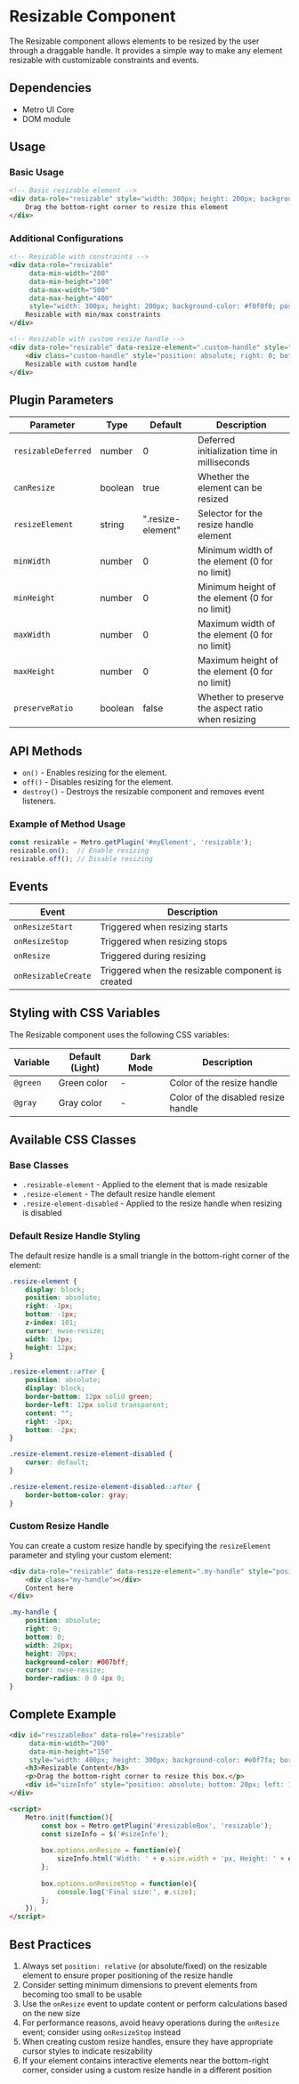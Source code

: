 # Resizable Component

The Resizable component allows elements to be resized by the user through a draggable handle. It provides a simple way to make any element resizable with customizable constraints and events.

## Dependencies

- Metro UI Core
- DOM module

## Usage

### Basic Usage

```html
<!-- Basic resizable element -->
<div data-role="resizable" style="width: 300px; height: 200px; background-color: #f0f0f0; position: relative;">
    Drag the bottom-right corner to resize this element
</div>
```

### Additional Configurations

```html
<!-- Resizable with constraints -->
<div data-role="resizable" 
     data-min-width="200" 
     data-min-height="100"
     data-max-width="500"
     data-max-height="400"
     style="width: 300px; height: 200px; background-color: #f0f0f0; position: relative;">
    Resizable with min/max constraints
</div>

<!-- Resizable with custom resize handle -->
<div data-role="resizable" data-resize-element=".custom-handle" style="width: 300px; height: 200px; background-color: #f0f0f0; position: relative;">
    <div class="custom-handle" style="position: absolute; right: 0; bottom: 0; width: 20px; height: 20px; background-color: #007bff; cursor: nwse-resize;"></div>
    Resizable with custom handle
</div>
```

## Plugin Parameters

| Parameter | Type | Default | Description |
| --- | --- | --- | --- |
| `resizableDeferred` | number | 0 | Deferred initialization time in milliseconds |
| `canResize` | boolean | true | Whether the element can be resized |
| `resizeElement` | string | ".resize-element" | Selector for the resize handle element |
| `minWidth` | number | 0 | Minimum width of the element (0 for no limit) |
| `minHeight` | number | 0 | Minimum height of the element (0 for no limit) |
| `maxWidth` | number | 0 | Maximum width of the element (0 for no limit) |
| `maxHeight` | number | 0 | Maximum height of the element (0 for no limit) |
| `preserveRatio` | boolean | false | Whether to preserve the aspect ratio when resizing |

## API Methods

+ `on()` - Enables resizing for the element.
+ `off()` - Disables resizing for the element.
+ `destroy()` - Destroys the resizable component and removes event listeners.

### Example of Method Usage

```javascript
const resizable = Metro.getPlugin('#myElement', 'resizable');
resizable.on();  // Enable resizing
resizable.off(); // Disable resizing
```

## Events

| Event | Description |
| --- | --- |
| `onResizeStart` | Triggered when resizing starts |
| `onResizeStop` | Triggered when resizing stops |
| `onResize` | Triggered during resizing |
| `onResizableCreate` | Triggered when the resizable component is created |

## Styling with CSS Variables

The Resizable component uses the following CSS variables:

| Variable | Default (Light) | Dark Mode | Description |
| --- | --- | --- | --- |
| `@green` | Green color | - | Color of the resize handle |
| `@gray` | Gray color | - | Color of the disabled resize handle |

## Available CSS Classes

### Base Classes
- `.resizable-element` - Applied to the element that is made resizable
- `.resize-element` - The default resize handle element
- `.resize-element-disabled` - Applied to the resize handle when resizing is disabled

### Default Resize Handle Styling

The default resize handle is a small triangle in the bottom-right corner of the element:

```css
.resize-element {
    display: block;
    position: absolute;
    right: -1px;
    bottom: -1px;
    z-index: 101;
    cursor: nwse-resize;
    width: 12px;
    height: 12px;
}

.resize-element::after {
    position: absolute;
    display: block;
    border-bottom: 12px solid green;
    border-left: 12px solid transparent;
    content: "";
    right: -2px;
    bottom: -2px;
}

.resize-element.resize-element-disabled {
    cursor: default;
}

.resize-element.resize-element-disabled::after {
    border-bottom-color: gray;
}
```

### Custom Resize Handle

You can create a custom resize handle by specifying the `resizeElement` parameter and styling your custom element:

```html
<div data-role="resizable" data-resize-element=".my-handle" style="position: relative;">
    <div class="my-handle"></div>
    Content here
</div>
```

```css
.my-handle {
    position: absolute;
    right: 0;
    bottom: 0;
    width: 20px;
    height: 20px;
    background-color: #007bff;
    cursor: nwse-resize;
    border-radius: 0 0 4px 0;
}
```

## Complete Example

```html
<div id="resizableBox" data-role="resizable" 
     data-min-width="200" 
     data-min-height="150"
     style="width: 400px; height: 300px; background-color: #e0f7fa; border: 1px solid #00bcd4; padding: 16px; position: relative;">
    <h3>Resizable Content</h3>
    <p>Drag the bottom-right corner to resize this box.</p>
    <div id="sizeInfo" style="position: absolute; bottom: 20px; left: 16px; font-size: 12px;"></div>
</div>

<script>
    Metro.init(function(){
        const box = Metro.getPlugin('#resizableBox', 'resizable');
        const sizeInfo = $('#sizeInfo');
        
        box.options.onResize = function(e){
            sizeInfo.html('Width: ' + e.size.width + 'px, Height: ' + e.size.height + 'px');
        };
        
        box.options.onResizeStop = function(e){
            console.log('Final size:', e.size);
        };
    });
</script>
```

## Best Practices

1. Always set `position: relative` (or absolute/fixed) on the resizable element to ensure proper positioning of the resize handle
2. Consider setting minimum dimensions to prevent elements from becoming too small to be usable
3. Use the `onResize` event to update content or perform calculations based on the new size
4. For performance reasons, avoid heavy operations during the `onResize` event; consider using `onResizeStop` instead
5. When creating custom resize handles, ensure they have appropriate cursor styles to indicate resizability
6. If your element contains interactive elements near the bottom-right corner, consider using a custom resize handle in a different position